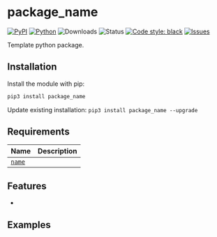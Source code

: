 # package_name

[![PyPI](https://img.shields.io/pypi/v/package_name)](https://pypi.org/project/package_name/)
[![Python](https://img.shields.io/pypi/pyversions/package_name)](https://www.python.org/downloads//)
![Downloads](https://img.shields.io/pypi/dm/package_name)
![Status](https://img.shields.io/pypi/status/package_name)
[![Code style: black](https://img.shields.io/badge/code%20style-black-000000.svg)](https://github.com/ambv/black)
[![Issues](https://img.shields.io/github/issues/legopitstop/package_name)](https://github.com/legopitstop/package_name/issues)

Template python package.

## Installation

Install the module with pip:

```bat
pip3 install package_name
```

Update existing installation: `pip3 install package_name --upgrade`

## Requirements

| Name | Description |
|--|--|
| [`name`](https://pypi.org/project/name/) |  |

## Features

- 

## Examples

```Python

```
